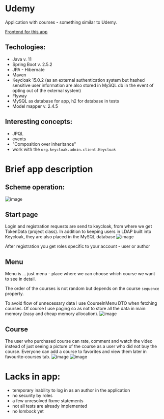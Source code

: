 # Udemy
Application with courses - something similar to Udemy.

[Frontend for this app](https://github.com/KarolXX/Udemy-react)

## Techologies:
* Java v. 11
* Spring Boot v. 2.5.2
* JPA - Hibernate
* Maven
* Keycloak 15.0.2 (as an external authentication system but hashed sensitive user information are also stored in MySQL db in the event of opting out of the external system)
* Flyway
* MySQL as database for app, h2 for database in tests
* Model mapper v. 2.4.5

## Interesting concepts:
* JPQL
* events
* "Composition over inheritance"
* work with the `org.keycloak.admin.client.Keycloak`

# Brief app description
## Scheme operation:
![image](https://user-images.githubusercontent.com/71709330/172498398-c3f4eafc-cb24-4894-a6ec-297151317389.png)

## Start page
Login and registration requests are send to keycloak, from where we get TokenData (project class).
In addition to keeping users in LDAP built into Keycloak, they are also placed in the MySQL database
![image](https://user-images.githubusercontent.com/71709330/163377719-39ec7303-57eb-497d-89a8-9883098efe5f.png)

After registration you get roles specific to your account - user or author

## Menu
Menu is ... just menu - place where we can choose which course we want to see in detail.

The order of the courses is not random but depends on the course `sequence` property.

To avoid flow of unnecessary data I use CourseInMenu DTO when fetching courses.
Of course I use paging so as not to store all the data in main memory (easy and cheap memory allocation).
![image](https://user-images.githubusercontent.com/71709330/163381342-09b06988-a6ed-48e4-9fec-bf327323a7df.png)

## Course
The user who purchased course can rate, comment and watch the video instead of just seeing a picture of the course as a user who did not buy the course.
Everyone can add a course to favorites and view them later in favourite-courses tab.
![image](https://user-images.githubusercontent.com/71709330/163387792-a0254ec4-7099-4b87-ad52-1d00a071f5df.png)
![image](https://user-images.githubusercontent.com/71709330/163387462-9d20e5bc-70a0-49f5-b662-35fddf421f83.png)



# Lacks in app:
* temporary inability to log in as an author in the application
* no security by roles
* a few unresolved fixme statements
* not all tests are already implemented
* no lombock yet


